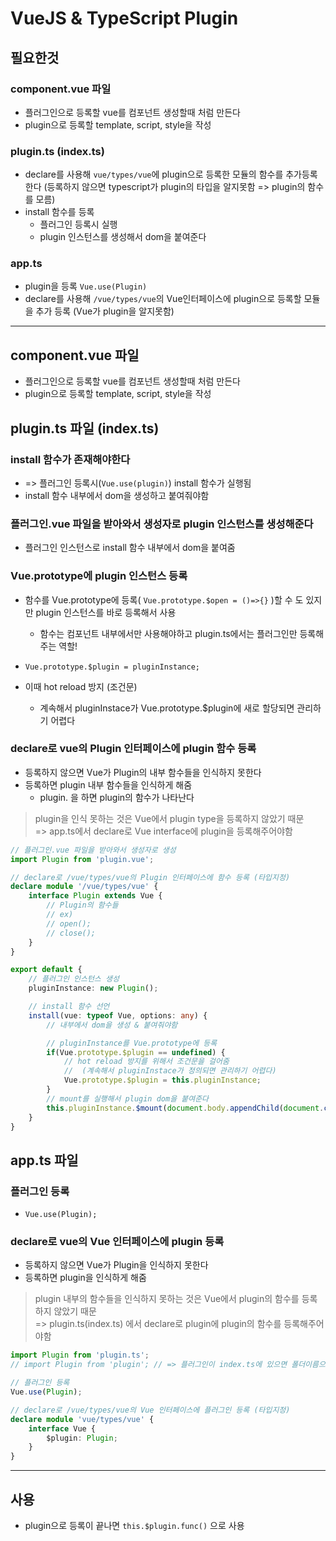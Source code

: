 # VueJS & TypeScript Plugin

## 필요한것
### component.vue 파일
* 플러그인으로 등록할 vue를 컴포넌트 생성할때 처럼 만든다
* plugin으로 등록할 template, script, style을 작성

### plugin.ts (index.ts)
* declare를 사용해 `vue/types/vue`에 plugin으로 등록한 모듈의 함수를 추가등록한다 (등록하지 않으면 typescript가 plugin의 타입을 알지못함 => plugin의 함수를 모름)
* install 함수를 등록
	* 플러그인 등록시 실행
	* plugin 인스턴스를 생성해서 dom을 붙여준다

### app.ts
* plugin을 등록 `Vue.use(Plugin)`
* declare를 사용해 `/vue/types/vue`의 Vue인터페이스에 plugin으로 등록할 모듈을 추가 등록 (Vue가 plugin을 알지못함)

- - - -

## component.vue 파일
* 플러그인으로 등록할 vue를 컴포넌트 생성할때 처럼 만든다
* plugin으로 등록할 template, script, style을 작성


## plugin.ts 파일 (index.ts)
### install 함수가 존재해야한다
* => 플러그인 등록시(`Vue.use(plugin)`) install 함수가 실행됨
* install 함수 내부에서 dom을 생성하고 붙여줘야함

### 플러그인.vue 파일을 받아와서 생성자로 plugin 인스턴스를 생성해준다
* 플러그인 인스턴스로 install 함수 내부에서 dom을 붙여줌

### Vue.prototype에 plugin 인스턴스 등록
* 함수를 Vue.prototype에 등록( `Vue.prototype.$open = ()=>{}` )할 수 도 있지만 plugin 인스턴스를 바로 등록해서 사용
	* 	함수는 컴포넌트 내부에서만 사용해야하고 plugin.ts에서는 플러그인만 등록해주는  역할!
* `Vue.prototype.$plugin = pluginInstance;`

* 이때 hot reload 방지 (조건문)
	* 계속해서 pluginInstace가 Vue.prototype.$plugin에 새로 할당되면 관리하기 어렵다

### declare로 vue의 Plugin 인터페이스에 plugin 함수 등록
* 등록하지 않으면 Vue가 Plugin의 내부 함수들을 인식하지 못한다
* 등록하면 plugin 내부 함수들을 인식하게 해줌
	* plugin. 을 하면 plugin의 함수가 나타난다

> plugin을 인식 못하는 것은 Vue에서 plugin type을 등록하지 않았기 때문  
> 	=> app.ts에서 declare로 Vue interface에 plugin을 등록해주어야함  

```typescript
// 플러그인.vue 파일을 받아와서 생성자로 생성
import Plugin from 'plugin.vue';

// declare로 /vue/types/vue의 Plugin 인터페이스에 함수 등록 (타입지정)
declare module '/vue/types/vue' {
	interface Plugin extends Vue {
		// Plugin의 함수들
		// ex)
		// open();
		// close();
	}
}

export default {
	// 플러그인 인스턴스 생성
	pluginInstance: new Plugin();

	// install 함수 선언
	install(vue: typeof Vue, options: any) {
		// 내부에서 dom을 생성 & 붙여줘야함

		// pluginInstance를 Vue.prototype에 등록
		if(Vue.prototype.$plugin == undefined) {
			// hot reload 방지를 위해서 조건문을 걸어줌
			// 	(계속해서 pluginInstace가 정의되면 관리하기 어렵다)
			Vue.prototype.$plugin = this.pluginInstance;
		}
		// mount를 실행해서 plugin dom을 붙여준다
		this.pluginInstance.$mount(document.body.appendChild(document.createElement('div')));
	}
}
```



## app.ts 파일
### 플러그인 등록
* `Vue.use(Plugin);`

### declare로 vue의 Vue 인터페이스에 plugin 등록
* 등록하지 않으면 Vue가 Plugin을 인식하지 못한다
* 등록하면 plugin을 인식하게 해줌

> plugin 내부의 함수들을 인식하지 못하는 것은 Vue에서 plugin의 함수를 등록하지 않았기 때문  
> 	=> plugin.ts(index.ts) 에서 declare로 plugin에 plugin의 함수를 등록해주어야함  

```typescript
import Plugin from 'plugin.ts';
// import Plugin from 'plugin'; // => 플러그인이 index.ts에 있으면 폴더이름으로 Plugin을 import함

// 플러그인 등록
Vue.use(Plugin);

// declare로 /vue/types/vue의 Vue 인터페이스에 플러그인 등록 (타입지정)
declare module 'vue/types/vue' {
	interface Vue {
		$plugin: Plugin;
	}
}
```


- - - -

## 사용
* plugin으로 등록이 끝나면 `this.$plugin.func()` 으로 사용


